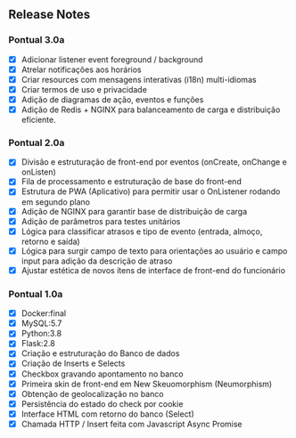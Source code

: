 ## Release Notes


### Pontual 3.0a

- [x]  Adicionar listener event foreground / background
- [x]  Atrelar notificações aos horários
- [x]  Criar resources com mensagens interativas (i18n) multi-idiomas
- [x]  Criar termos de uso e privacidade
- [x]  Adição de diagramas de ação, eventos e funções
- [x]  Adição de Redis + NGINX para balanceamento de carga e distribuição eficiente.

### Pontual 2.0a

- [x]  Divisão e estruturação de front-end por eventos (onCreate, onChange e onListen) <br>
- [x]  Fila de processamento e estruturação de base do front-end <br>
- [x]  Estrutura de PWA (Aplicativo) para permitir usar o OnListener rodando em segundo plano <br>
- [x]  Adição de NGINX para garantir base de distribuição de carga <br>
- [x]  Adição de parâmetros para testes unitários <br>
- [x]  Lógica para classificar atrasos e tipo de evento (entrada, almoço, retorno e saída) <br>
- [x]  Lógica para surgir campo de texto para orientações ao usuário e campo input para adição da descrição de atraso <br>
- [x]  Ajustar estética de novos ítens de interface de front-end do funcionário <br>

### Pontual 1.0a

- [x]  Docker:final <br>
- [x]  MySQL:5.7 <br>
- [x]  Python:3.8 <br>
- [x]  Flask:2.8 <br>
- [x]  Criação e estruturação do Banco de dados <br>
- [x]  Criação de Inserts e Selects <br>
- [x]  Checkbox gravando apontamento no banco <br>
- [x]  Primeira skin de front-end em New Skeuomorphism (Neumorphism) <br>
- [x]  Obtenção de geolocalização no banco <br>
- [x]  Persistência do estado do check por cookie <br>
- [x]  Interface HTML com retorno do banco (Select) <br>
- [x]  Chamada HTTP / Insert feita com Javascript Async Promise <br>
